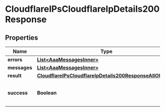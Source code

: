 

# CloudflareIPsCloudflareIpDetails200Response


## Properties

| Name | Type | Description | Notes |
|------------ | ------------- | ------------- | -------------|
|**errors** | [**List&lt;AaaMessagesInner&gt;**](AaaMessagesInner.md) |  |  |
|**messages** | [**List&lt;AaaMessagesInner&gt;**](AaaMessagesInner.md) |  |  |
|**result** | [**CloudflareIPsCloudflareIpDetails200ResponseAllOfResult**](CloudflareIPsCloudflareIpDetails200ResponseAllOfResult.md) |  |  |
|**success** | **Boolean** | Whether the API call was successful |  |



